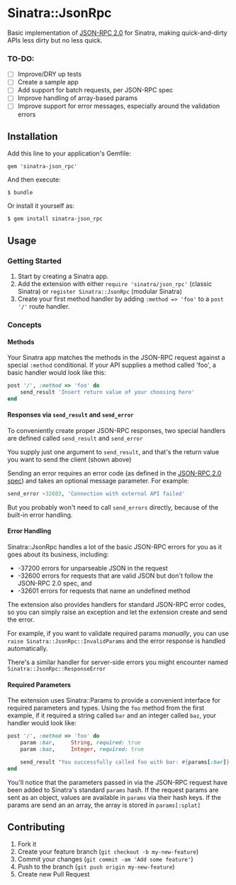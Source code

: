 # Sinatra::JsonRpc

Basic implementation of [JSON-RPC 2.0](http://www.jsonrpc.org/specification) for Sinatra, making quick-and-dirty APIs less dirty but no less quick.

### TO-DO:

- [ ] Improve/DRY up tests
- [ ] Create a sample app
- [ ] Add support for batch requests, per JSON-RPC spec
- [ ] Improve handling of array-based params
- [ ] Improve support for error messages, especially around the validation errors

## Installation

Add this line to your application's Gemfile:

    gem 'sinatra-json_rpc'

And then execute:

    $ bundle

Or install it yourself as:

    $ gem install sinatra-json_rpc

## Usage

### Getting Started
1. Start by creating a Sinatra app.
2. Add the extension with either `require 'sinatra/json_rpc'` (classic Sinatra) or `register Sinatra::JsonRpc` (modular Sinatra)
3. Create your first method handler by adding `:method => 'foo'` to a `post '/'` route handler.

### Concepts

#### Methods

Your Sinatra app matches the methods in the JSON-RPC request against a special `:method` conditional. If your API supplies a method called 'foo', a basic handler would look like this:

```ruby
post '/', :method => 'foo' do
    send_result 'Insert return value of your choosing here'
end
```

#### Responses via `send_result` and `send_error`

To conveniently create proper JSON-RPC responses, two special handlers are defined called `send_result` and `send_error`

You supply just one argument to `send_result`, and that's the return value you want to send the client (shown above)

Sending an error requires an error code (as defined in the [JSON-RPC 2.0 spec](http://www.jsonrpc.org/specification#error_object)) and takes an optional message parameter. For example:

```ruby
send_error -32603, 'Connection with external API failed'
```

But you probably won't need to call `send_errors` directly, because of the built-in error handling.

#### Error Handling

Sinatra::JsonRpc handles a lot of the basic JSON-RPC errors for you as it goes about its business, including:

- -37200 errors for unparseable JSON in the request
- -32600 errors for requests that are valid JSON but don't follow the JSON-RPC 2.0 spec, and
- -32601 errors for requests that name an undefined method

The extension also provides handlers for standard JSON-RPC error codes, so you can simply raise an exception and let the extension create and send the error.

For example, if you want to validate required params _manually_, you can use `raise Sinatra::JsonRpc::InvalidParams` and the error response is handled automatically.

There's a similar handler for server-side errors you might encounter named `Sinatra::JsonRpc::ResponseError`

#### Required Parameters

The extension uses Sinatra::Params to provide a convenient interface for required parameters and types. Using the `foo` method from the first example, if it required a string called `bar` and an integer called `baz`, your handler would look like:

```ruby
post '/', :method => 'foo' do
    param :bar,     String, required: true
    param :baz,     Integer, required: true

    send_result "You successfully called foo with bar: #{params[:bar]} and baz: #{params[:baz]}"
end
```

You'll notice that the parameters passed in via the JSON-RPC request have been added to Sinatra's standard `params` hash. If the request params are sent as an object, values are available in `params` via their hash keys. If the params are send an an array, the array is stored in `params[:splat]`

## Contributing

1. Fork it
2. Create your feature branch (`git checkout -b my-new-feature`)
3. Commit your changes (`git commit -am 'Add some feature'`)
4. Push to the branch (`git push origin my-new-feature`)
5. Create new Pull Request
